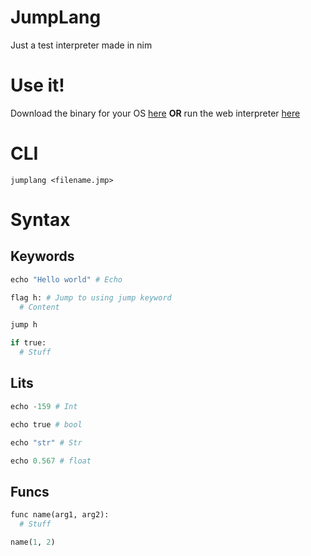 # JumpLang
Just a test interpreter made in nim


# Use it!
Download the binary for your OS [here](https://github.com/thatrandomperson5/JumpLang/releases) **OR** run the web interpreter [here](https://thatrandomperson5.github.io/JumpLang/)

# CLI
```
jumplang <filename.jmp>
```
# Syntax
## Keywords
```py
echo "Hello world" # Echo
```
```py
flag h: # Jump to using jump keyword
  # Content
```
```py
jump h
```
```py
if true:
  # Stuff
```
## Lits
```py
echo -159 # Int
```
```py
echo true # bool
```
```py
echo "str" # Str
```
```py
echo 0.567 # float
```

## Funcs
```py
func name(arg1, arg2):
  # Stuff
```
```py
name(1, 2)
```
